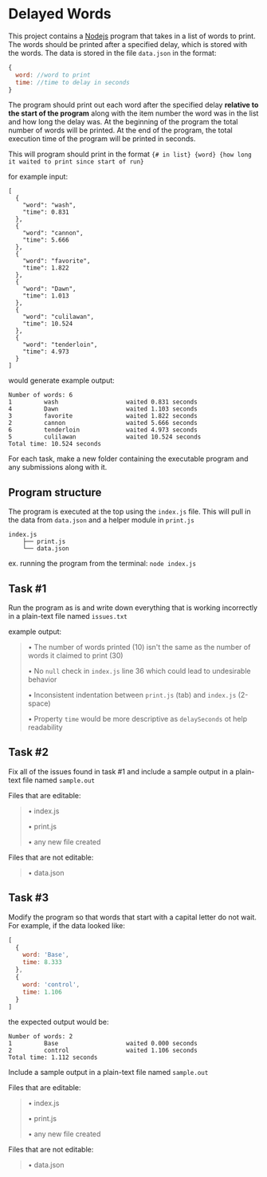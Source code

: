 # Delayed Words
This project contains a [Nodejs](https://nodejs.org/) program that takes in a list of words to print.  The words should be printed after a specified delay, which is stored with the words.  The data is stored in the file `data.json` in the format:
```javascript
{
  word: //word to print
  time: //time to delay in seconds
}
```
The program should print out each word after the specified delay **relative to the start of the program** along with the item number the word was in the list and how long the delay was.  At the beginning of the program the total number of words will be printed.  At the end of the program, the total execution time of the program will be printed in seconds.

This will program should print in the format
`{# in list} {word} {how long it waited to print since start of run}`

for example input:
```
[
  {
    "word": "wash",
    "time": 0.831
  },
  {
    "word": "cannon",
    "time": 5.666
  },
  {
    "word": "favorite",
    "time": 1.822
  },
  {
    "word": "Dawn",
    "time": 1.013
  },
  {
    "word": "culilawan",
    "time": 10.524
  },
  {
    "word": "tenderloin",
    "time": 4.973
  }
]
```

would generate example output:
```
Number of words: 6
1         wash                   waited 0.831 seconds
4         Dawn                   waited 1.103 seconds
3         favorite               waited 1.822 seconds
2         cannon                 waited 5.666 seconds
6         tenderloin             waited 4.973 seconds
5         culilawan              waited 10.524 seconds
Total time: 10.524 seconds
```

For each task, make a new folder containing the executable program and any submissions along with it.

## Program structure
The program is executed at the top using the `index.js` file.  This will pull in the data from `data.json` and a helper module in `print.js`
```
index.js
    ├── print.js
    └── data.json
```

ex. running the program from the terminal:
`node index.js`

## Task #1
Run the program as is and write down everything that is working incorrectly in a plain-text file named `issues.txt`

example output:
> • The number of words printed (10) isn't the same as the number of words it claimed to print (30)
>
> • No `null` check in `index.js` line 36 which could lead to undesirable behavior 
>
> • Inconsistent indentation between `print.js` (tab) and `index.js` (2-space)
>
> • Property `time` would be more descriptive as `delaySeconds` ot help readability

## Task #2
Fix all of the issues found in task #1 and include a sample output in a plain-text file named `sample.out`

Files that are editable:
> • index.js
>
> • print.js
>
> • any new file created

Files that are not editable:
> • data.json

## Task #3
Modify the program so that words that start with a capital letter do not wait.  For example, if the data looked like:
```javascript
[
  {
    word: 'Base',
    time: 8.333
  },
  {
    word: 'control',
    time: 1.106
  }
]
```

the expected output would be:
```
Number of words: 2
1         Base                   waited 0.000 seconds
2         control                waited 1.106 seconds
Total time: 1.112 seconds
```

Include a sample output in a plain-text file named `sample.out`

Files that are editable:
> • index.js
>
> • print.js
>
> • any new file created

Files that are not editable:
> • data.json

